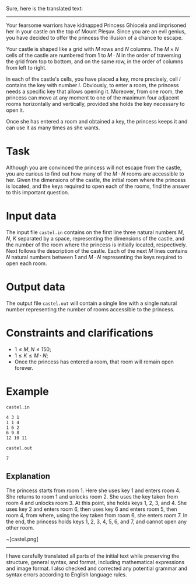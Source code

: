 Sure, here is the translated text:

---

Your fearsome warriors have kidnapped Princess Ghiocela and imprisoned her in your castle on the top of Mount Pleşuv. Since you are an evil genius, you have decided to offer the princess the illusion of a chance to escape.

Your castle is shaped like a grid with $M$ rows and $N$ columns. The $M \times N$ cells of the castle are numbered from $1$ to $M \cdot N$ in the order of traversing the grid from top to bottom, and on the same row, in the order of columns from left to right.

In each of the castle's cells, you have placed a key, more precisely, cell $i$ contains the key with number $i$. Obviously, to enter a room, the princess needs a specific key that allows opening it. Moreover, from one room, the princess can move at any moment to one of the maximum four adjacent rooms horizontally and vertically, provided she holds the key necessary to open it.

Once she has entered a room and obtained a key, the princess keeps it and can use it as many times as she wants.

# Task

Although you are convinced the princess will not escape from the castle, you are curious to find out how many of the $M \cdot N$ rooms are accessible to her. Given the dimensions of the castle, the initial room where the princess is located, and the keys required to open each of the rooms, find the answer to this important question.

# Input data

The input file `castel.in` contains on the first line three natural numbers $M$, $N$, $K$ separated by a space, representing the dimensions of the castle, and the number of the room where the princess is initially located, respectively. Next follows the description of the castle. Each of the next $M$ lines contains $N$ natural numbers between $1$ and $M \cdot N$ representing the keys required to open each room.

# Output data

The output file `castel.out` will contain a single line with a single natural number representing the number of rooms accessible to the princess.

# Constraints and clarifications

* $1 \leq M, N \leq 150$;
* $1 \leq K \leq M \cdot N$;
* Once the princess has entered a room, that room will remain open forever.

# Example

`castel.in`
```
4 3 1
1 1 4
1 6 2
6 9 8
12 10 11
```

`castel.out`
```
7
```

## Explanation

The princess starts from room $1$. Here she uses key $1$ and enters room $4$. She returns to room $1$ and unlocks room $2$. She uses the key taken from room $4$ and unlocks room $3$. At this point, she holds keys $1$, $2$, $3$, and $4$. She uses key $2$ and enters room $6$, then uses key $6$ and enters room $5$, then room $4$, from where, using the key taken from room $6$, she enters room $7$. In the end, the princess holds keys $1$, $2$, $3$, $4$, $5$, $6$, and $7$, and cannot open any other room.

~[castel.png]

---

I have carefully translated all parts of the initial text while preserving the structure, general syntax, and format, including mathematical expressions and image format. I also checked and corrected any potential grammar and syntax errors according to English language rules.